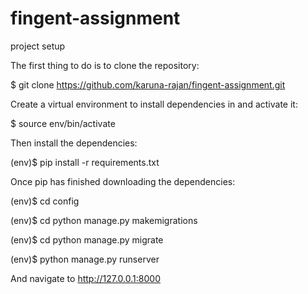 # fingent-assignment

project setup

The first thing to do is to clone the repository:

$ git clone https://github.com/karuna-rajan/fingent-assignment.git

Create a virtual environment to install dependencies in and activate it:

$ source env/bin/activate

Then install the dependencies:

(env)$ pip install -r requirements.txt

Once pip has finished downloading the dependencies:

(env)$ cd config

(env)$ cd python manage.py makemigrations

(env)$ cd python manage.py migrate

(env)$ python manage.py runserver

And navigate to http://127.0.0.1:8000
